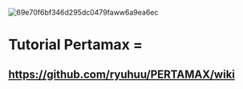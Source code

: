 ![69e70f6bf346d295dc0479faww6a9ea6ec](https://github.com/user-attachments/assets/ba3a041f-b4c7-457f-8761-ec965d637497)
# Tutorial Pertamax =
## https://github.com/ryuhuu/PERTAMAX/wiki

